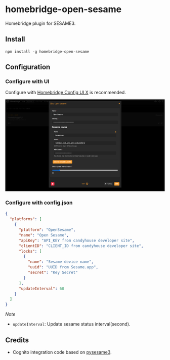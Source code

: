 # homebridge-open-sesame

Homebridge plugin for SESAME3.  

## Install

```
npm install -g homebridge-open-sesame
```

## Configuration

### Configure with UI

Configure with [Homebridge Config UI X](https://github.com/oznu/homebridge-config-ui-x#readme) is recommended.

![config-ui](images/config-ui.png)

### Configure with config.json

```json
{
  "platforms": [
    {
      "platform": "OpenSesame",
      "name": "Open Sesame",
      "apiKey": "API_KEY from candyhouse developer site",
      "clientID": "CLIENT_ID from candyhouse developer site",
      "locks": [
        {
          "name": "Sesame device name",
          "uuid": "UUID from Sesame.app",
          "secret": "Key Secret"
        }
      ],
      "updateInterval": 60
    }
  ]
}
```
_Note_

- `updateInterval`: Update sesame status interval(second).

## Credits

- Cognito integration code based on [pysesame3](https://github.com/mochipon/pysesame3).
